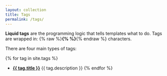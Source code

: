 ```yaml
---
layout: collection
title: Tags
permalink: /tags/
---
```


**Liquid tags** are the programming logic that tells templates what to do. Tags are wrapped in: {% raw %}**{% %}**{% endraw %} characters.

There are four main types of tags:

{% for tag in site.tags %}
  * **<a href="{{ tag.name}}">{{ tag.title }}</a>**
  {{ tag.description }}
{% endfor %}

